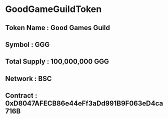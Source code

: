 # GoodGameGuildToken

## Token Name : Good Games Guild
## Symbol : GGG
## Total Supply : 100,000,000 GGG
## Network : BSC
## Contract : 0xD8047AFECB86e44eFf3aDd991B9F063eD4ca716B
